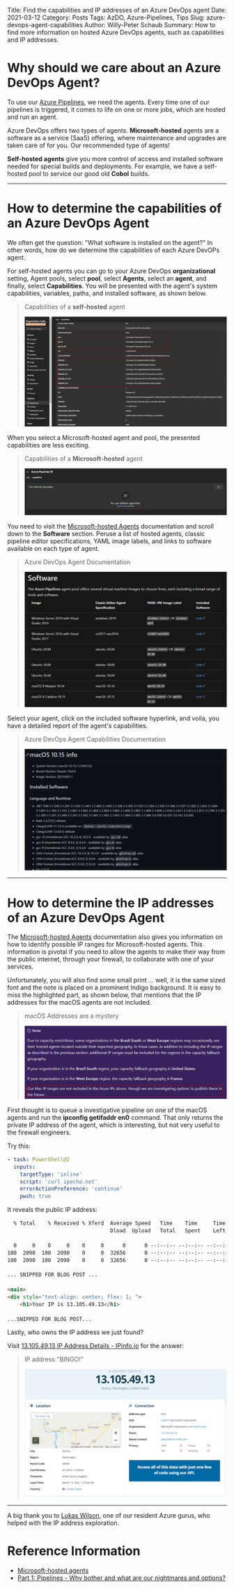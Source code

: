 Title: Find the capabilities and IP addresses of an Azure DevOps agent
Date: 2021-03-12
Category: Posts
Tags: AzDO, Azure-Pipelines, Tips
Slug: azure-devops-agent-capabilities
Author: Willy-Peter Schaub
Summary: How to find more information on hosted Azure DevOps agents, such as capabilities and IP addresses.

# Why should we care about an Azure DevOps Agent?

To use our [Azure Pipelines](https://wsbctechnicalblog.github.io/index.html), we need the agents. Every time one of our pipelines is triggered, it comes to life on one or more jobs, which are hosted and run an agent.

Azure DevOps offers two types of agents. **Microsoft-hosted** agents are a software as a service (SaaS) offering, where maintenance and upgrades are taken care of for you. Our recommended type of agents!

**Self-hosted agents** give you more control of access and installed software needed for special builds and deployments. For example, we have a self-hosted pool to service our good old **Cobol** builds.

---

# How to determine the capabilities of an Azure DevOps Agent

We often get the question: "What software is installed on the agent?" In other words, how do we determine the capabilities of each Azure DevOPs agent.

For self-hosted agents you can go to your Azure DevOps **organizational** setting, Agent pools, select **pool**, select **Agents**, select an **agent**, and finally, select **Capabilities**. You will be presented with the agent's system capabilities, variables, paths, and installed software, as shown below.

> Capabilities of a **self-hosted** agent
>
> ![AzDO Agent Details](/images/azuredevops-agent-info-1.png)

When you select a Microsoft-hosted agent and pool, the presented capabilities are less exciting.

> Capabilities of a **Microsoft-hosted** agent
>
> ![AzDO Agent LAck of Details](/images/azuredevops-agent-info-2.png)

You need to visit the [Microsoft-hosted Agents](https://docs.microsoft.com/en-us/azure/devops/pipelines/agents/hosted) documentation and scroll down to the **Software** section. Peruse a list of hosted agents, classic pipeline editor specifications, YAML image labels, and links to software available on each type of agent.

> Azure DevOps Agent Documentation
>
> ![AzDO Agent Documentation](/images/azuredevops-agent-info-3.png)

Select your agent, click on the included software hyperlink, and voila, you have a detailed report of the agent's capabilities.

> Azure DevOps Agent Capabilities Documentation
>
> ![AzDO Agent Capabilties Documentation](/images/azuredevops-agent-info-4.png)

---

# How to determine the IP addresses of an Azure DevOps Agent

The [Microsoft-hosted Agents](https://docs.microsoft.com/en-us/azure/devops/pipelines/agents/hosted) documentation also gives you information on how to identify possible IP ranges for Microsoft-hosted agents. This information is pivotal if you need to allow the agents to make their way from the public internet, through your firewall, to collaborate with one of your services.

Unfortunately, you will also find some small print ... well, it is the same sized font and the note is placed on a prominent Indigo background. It is easy to miss the highlighted part, as shown below, that mentions that the IP addresses for the macOS agents are not included.

> macOS Addresses are a mystery
>
> ![macOS Address Mystery](/images/azuredevops-agent-info-5.png)

First thought is to queue a investigative pipeline on one of the macOS agents and run the **ipconfig getifaddr en0** command. That only returns the private IP address of the agent, which is interesting, but not very useful to the firewall engineers.

Try this:

```yml
- task: PowerShell@2
  inputs:
    targetType: 'inline'
    script: 'curl ipecho.net'
    errorActionPreference: 'continue'
    pwsh: true
```

It reveals the public IP address:

```html
  % Total    % Received % Xferd  Average Speed   Time    Time     Time  Current
                                 Dload  Upload   Total   Spent    Left  Speed

  0     0    0     0    0     0      0      0 --:--:-- --:--:-- --:--:--     0
100  2090  100  2090    0     0  32656      0 --:--:-- --:--:-- --:--:-- 32153
100  2090  100  2090    0     0  32656      0 --:--:-- --:--:-- --:--:-- 32153

... SNIPPED FOR BLOG POST ...

<main>
<div style="text-align: center; flex: 1; ">
    <h1>Your IP is 13.105.49.13</h1>

...SNIPPED FOR BLOG POST...
```

Lastly, who owns the IP address we just found?

Visit [13.105.49.13 IP Address Details - IPinfo.io](https://ipinfo.io/13.105.49.13) for the answer:


> IP address "BINGO!"
>
> ![IPinfo.io](/images/azuredevops-agent-info-6.png)

---

A big thank you to [Lukas Wilson](https://www.linkedin.com/in/lukas-wilson-8792ba172/), one of our resident Azure gurus, who helped with the IP address exploration. 

# Reference Information

- [Microsoft-hosted agents](https://docs.microsoft.com/en-us/azure/devops/pipelines/agents/hosted)
- [Part 1: Pipelines - Why bother and what are our nightmares and options?](https://wsbctechnicalblog.github.io/index.html)